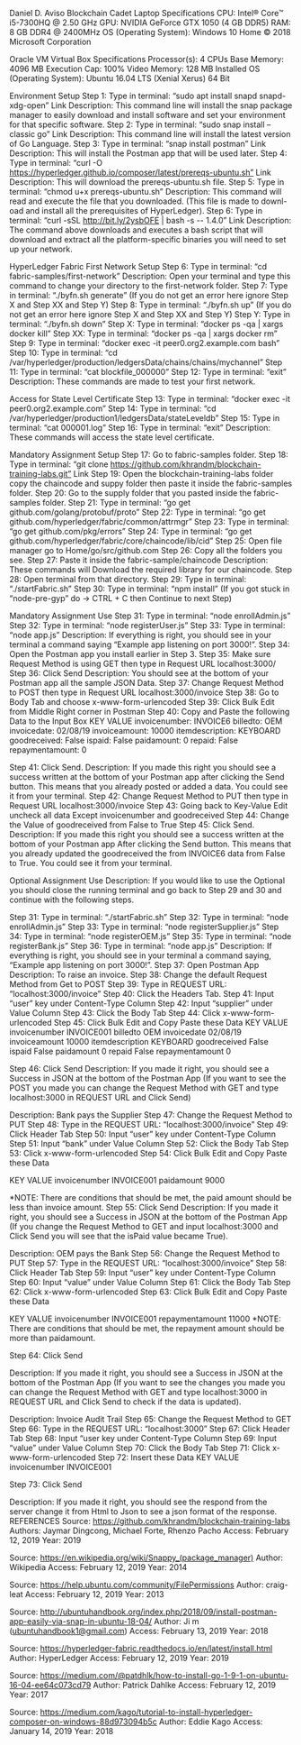 Daniel D. Aviso
Blockchain Cadet
Laptop Specifications
CPU: Intel® Core™ i5-7300HQ @ 2.50 GHz
GPU: NVIDIA GeForce GTX 1050 (4 GB DDR5)
RAM: 8 GB DDR4 @ 2400MHz
OS (Operating System): Windows 10 Home © 2018 Microsoft Corporation

Oracle VM Virtual Box Specifications
Processor(s): 4 CPUs
Base Memory: 4096 MB
Execution Cap: 100%
Video Memory: 128 MB
Installed OS (Operating System): Ubuntu 16.04 LTS (Xenial Xerus) 64 Bit

Environment Setup
Step 1: Type in terminal: “sudo apt install snapd snapd-xdg-open” Link
Description: This command line will install the snap package manager to easily download and install software and set your environment for that specific software.
Step 2: Type in terminal: “sudo snap install –classic go”  Link
Description: This command line will install the latest version of Go Language.
Step 3:   Type in terminal: “snap install postman”  Link
Description: This will install the Postman app that will be used later.
Step 4: Type in terminal: “curl -O https://hyperledger.github.io/composer/latest/prereqs-ubuntu.sh” Link
Description: This will download the prereqs-ubuntu.sh file. 
Step 5: Type in terminal: “chmod u+x prereqs-ubuntu.sh”
Description: This command will read and execute the file that you downloaded. (This file is made to downl-oad and install all the prerequisites of HyperLedger).
Step 6: Type in terminal: “curl -sSL http://bit.ly/2ysbOFE | bash -s -- 1.4.0” Link
Description: The command above downloads and executes a bash script that will download and extract all the platform-specific binaries you will need to set up your network.

HyperLedger Fabric First Network Setup
Step 6: Type in terminal: “cd fabric-samples/first-network”
Description: Open your terminal and type this command to change your directory to the first-network folder.
Step 7: Type in terminal: “./byfn.sh generate” (If you do not get an error here ignore Step X and Step XX and Step Y)
Step 8: Type in terminal: “./byfn.sh up” (If you do not get an error here ignore Step X and Step XX and Step Y)
Step Y: Type in terminal: “./byfn.sh down”
Step X: Type in terminal: “docker ps -qa | xargs docker kill”
Step XX: Type in terminal: “docker ps -qa | xargs docker rm”
Step 9:  Type in terminal: “docker exec -it peer0.org2.example.com bash”
Step 10: Type in terminal: “cd /var/hyperledger/production/ledgersData/chains/chains/mychannel”
Step 11: Type in terminal: “cat blockfile_000000”
Step 12: Type in terminal: “exit”
Description: These commands are made to test your first network.

Access for State Level Certificate
Step 13:  Type in terminal: “docker exec -it peer0.org2.example.com”
Step 14: Type in terminal: “cd /var/hyperledger/production1/ledgersData/stateLeveldb”
Step 15: Type in terminal: “cat 000001.log”
Step 16: Type in terminal: “exit”
Description: These commands will access the state level certificate.

Mandatory Assignment Setup
Step 17: Go to fabric-samples folder.
Step 18: Type in terminal: “git clone https://github.com/khrandm/blockchain-training-labs.git” Link
Step 19: Open the blockchain-training-labs folder copy the chaincode and suppy folder then paste it inside the fabric-samples folder.
Step 20: Go to the supply folder that you pasted inside the fabric-samples folder.
Step 21: Type in terminal: “go get github.com/golang/protobuf/proto”
Step 22: Type in terminal: “go get github.com/hyperledger/fabric/common/attrmgr”
Step 23: Type in terminal: “go get github.com/pkg/errors”
Step 24: Type in terminal: “go get github.com/hyperledger/fabric/core/chaincode/lib/cid”
Step 25: Open file manager go to Home/go/src/github.com
Step 26: Copy all the folders you see.
Step 27: Paste it inside the fabric-sample/chaincode
Description: These commands will Download the required library for our chaincode.
Step 28: Open terminal from that directory.
Step 29: Type in terminal: “./startFabric.sh”
Step 30: Type in terminal: “npm install” (If you got stuck in “node-pre-gyp” do -> CTRL + C then Continue to next Step)

Mandatory Assignment Use
Step 31: Type in terminal: “node enrollAdmin.js”
Step 32: Type in terminal: “node registerUser.js”
Step 33: Type in terminal: “node app.js”
Description: If everything is right, you should see in your terminal a command saying “Example app listening on port 3000!”.
Step 34: Open the Postman app you install earlier in Step 3.
Step 35: Make sure Request Method is using GET then type in Request URL localhost:3000/
Step 36: Click Send
Description: You should see at the bottom of your Postman app all the sample JSON Data.
Step 37: Change Request Method to POST then type in Request URL localhost:3000/invoice
Step 38: Go to Body Tab and choose x-www-form-urlencoded
Step 39: Click Bulk Edit from Middle Right corner in Postman
Step 40: Copy and Paste the following Data to the Input Box 
KEY 			VALUE
invoicenumber:		INVOICE6
billedto:		OEM
invoicedate:		02/08/19
invoiceamount:		10000
itemdescription:	KEYBOARD
goodreceived:		False
ispaid:			False
paidamount:		0
repaid:			False
repaymentamount:	0

Step 41: Click Send.
Description: If you made this right you should see a success written at the bottom of your Postman app after clicking the Send button. This means that you already posted or added a data. You could see it from your terminal.
Step 42: Change Request Method to PUT then type in Request URL localhost:3000/invoice
Step 43: Going back to Key-Value Edit uncheck all data Except invoicenumber and goodreceived
Step 44: Change the Value of goodreceived from False to True
Step 45: Click Send.
Description: If you made this right you should see a success written at the bottom of your Postman app
After clicking the Send button. This means that you already updated the goodreceived the from INVOICE6 data from False to True. You could see it from your terminal.

Optional Assignment Use
Description: If you would like to use the Optional you should close the running terminal and go back to Step 29 and 30 and continue with the following steps.

Step 31: Type in terminal: “./startFabric.sh”
Step 32: Type in terminal: “node enrollAdmin.js”
Step 33: Type in terminal: “node registerSupplier.js”
Step 34: Type in terminal: “node registerOEM.js”
Step 35: Type in terminal: “node registerBank.js”
Step 36: Type in terminal: “node app.js”
Description: If everything is right, you should see in your terminal a command saying, “Example app listening on port 3000!”.
Step 37: Open Postman App
Description: To raise an invoice.
Step 38: Change the default Request Method from Get to POST 
Step 39: Type in REQUEST URL: “localhost:3000/invoice”
Step 40: Click the Headers Tab.
Step 41: Input “user” key under Content-Type Column
Step 42: Input “supplier” under Value Column
Step 43: Click the Body Tab
Step 44: Click x-www-form-urlencoded
Step 45: Click Bulk Edit and Copy Paste these Data
KEY		       VALUE
invoicenumber          INVOICE001
billedto                	OEM
invoicedate             	02/08/19
invoiceamount          10000
itemdescription        KEYBOARD
goodreceived            False
ispaid                  	False
paidamount              	0
repaid                  	False
repaymentamount   0

Step 46: Click Send 
Description: If you made it right, you should see a Success in JSON at the bottom of the Postman App
(If you want to see the POST you made you can change the Request Method with GET and type localhost:3000 in REQUEST URL and Click Send)

Description: Bank pays the Supplier
Step 47: Change the Request Method to PUT
Step 48: Type in the REQUEST URL: “localhost:3000/invoice”
Step 49: Click Header Tab
Step 50: Input “user” key under Content-Type Column
Step 51: Input “bank” under Value Column
Step 52: Click the Body Tab
Step 53: Click x-www-form-urlencoded
Step 54: Click Bulk Edit and Copy Paste these Data

KEY		       VALUE
invoicenumber          INVOICE001
paidamount              9000

*NOTE: There are conditions that should be met, the paid amount should be less than invoice amount.
Step 55: Click Send
Description: If you made it right, you should see a Success in JSON at the bottom of the Postman App
(If you change the Request Method to GET and input localhost:3000 and Click Send you will see that the isPaid value became True).




Description: OEM pays the Bank
Step 56: Change the Request Method to PUT
Step 57: Type in the REQUEST URL: “localhost:3000/invoice”
Step 58: Click Header Tab
Step 59: Input “user” key under Content-Type Column
Step 60: Input “value” under Value Column
Step 61: Click the Body Tab
Step 62: Click x-www-form-urlencoded
Step 63: Click Bulk Edit and Copy Paste these Data

KEY		       VALUE
invoicenumber          INVOICE001
repaymentamount   11000
*NOTE: There are conditions that should be met, the repayment amount should be more than paidamount.

Step 64: Click Send

Description: If you made it right, you should see a Success in JSON at the bottom of the Postman App
(If you want to see the changes you made you can change the Request Method with GET and type localhost:3000 in REQUEST URL and Click Send to check if the data is updated).

Description: Invoice Audit Trail
Step 65: Change the Request Method to GET
Step 66: Type in the REQUEST URL: “localhost:3000”
Step 67: Click Header Tab
Step 68: Input “user key under Content-Type Column
Step 69: Input “value” under Value Column
Step 70: Click the Body Tab
Step 71: Click x-www-form-urlencoded
Step 72:  Insert these Data
KEY		       VALUE
invoicenumber 	INVOICE001 

Step 73: Click Send

Description: If you made it right, you should see the respond from the server change it from Html to Json to see a json format of the response.
REFERENCES
Source: https://github.com/khrandm/blockchain-training-labs
Authors: Jaymar Dingcong,
	  Michael Forte,
	  Rhenzo Pacho
Access: February 12, 2019
Year: 2019

Source: https://en.wikipedia.org/wiki/Snappy_(package_manager)
Author: Wikipedia
Access: February 12, 2019
Year: 2014

Source: https://help.ubuntu.com/community/FilePermissions
Author: craig-leat
Access: February 12, 2019
Year: 2013

Source: http://ubuntuhandbook.org/index.php/2018/09/install-postman-app-easily-via-snap-in-ubuntu-18-04/
Author: Ji m (ubuntuhandbook1@gmail.com)
Access: February 13, 2019
Year: 2018

Source: https://hyperledger-fabric.readthedocs.io/en/latest/install.html
Author: HyperLedger
Access: February 12, 2019
Year: 2019

Source: https://medium.com/@patdhlk/how-to-install-go-1-9-1-on-ubuntu-16-04-ee64c073cd79
Author: Patrick Dahlke
Access: February 12, 2019
Year: 2017

Source: https://medium.com/kago/tutorial-to-install-hyperledger-composer-on-windows-88d973094b5c
Author: Eddie Kago
Access: January 14, 2019
Year: 2018




